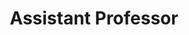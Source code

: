 ---
title: Assistant Professor
duration: Royal Global University, Guwahati, August, 2019 - Present <br> <strong> + Courses Taught, Summer 2024&#58; </strong> <br> - Crossing Cultures (MA English 3rd) <br> - Non-fictional Prose (BA English 5th) <br> - History of English Literature (BA English 1st) <br>
excerpt: 
order: 1
---